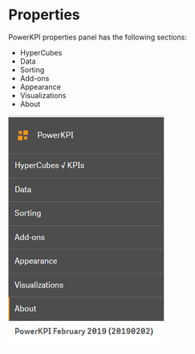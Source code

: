 # Properties

PowerKPI properties panel has the following sections:

* HyperCubes
* Data
* Sorting
* Add-ons
*
  Appearance
*
  Visualizations
* About

![](<../.gitbook/assets/image (17).png>)
